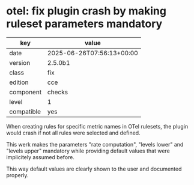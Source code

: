 [//]: # (werk v2)
# otel: fix plugin crash by making ruleset parameters mandatory

key        | value
---------- | ---
date       | 2025-06-26T07:56:13+00:00
version    | 2.5.0b1
class      | fix
edition    | cce
component  | checks
level      | 1
compatible | yes

When creating rules for specific metric names in OTel rulesets,
the plugin would crash if not all rules were selected and defined.

This werk makes the parameters "rate computation", "levels lower" and "levels upper" mandatory
while providing default values that were implicitely assumed before.

This way default values are clearly shown to the user and documented properly.
